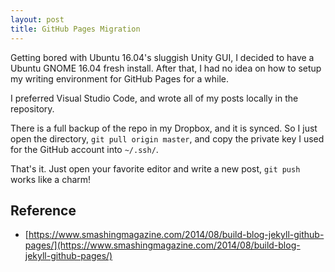```yaml
---
layout: post
title: GitHub Pages Migration
---
```


Getting bored with Ubuntu 16.04's sluggish Unity GUI, I decided to have a Ubuntu GNOME 16.04 fresh install.
After that, I had no idea on how to setup my writing environment for GitHub Pages for a while.

I preferred Visual Studio Code, and wrote all of my posts locally in the repository.

There is a full backup of the repo in my Dropbox, and it is synced. So I just open the directory, `git pull origin master`, and copy the private key I used
for the GitHub account into `~/.ssh/`.

That's it. Just open your favorite editor and write a new post, `git push` works like a charm!

## Reference
* [https://www.smashingmagazine.com/2014/08/build-blog-jekyll-github-pages/](https://www.smashingmagazine.com/2014/08/build-blog-jekyll-github-pages/)
